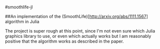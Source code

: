 #smoothlife-jl

##An implementation of the (SmoothLife)[http://arxiv.org/abs/1111.1567] algorithm in Julia

The project is super rough at this point, since I'm not even sure which Julia graphics library to use, or even which actually works but I am reasonably positive that the algorithm works as described in the paper.
